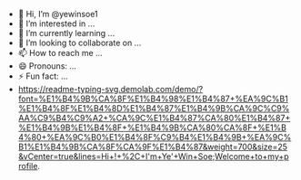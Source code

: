 - 👋 Hi, I’m @yewinsoe1
- 👀 I’m interested in ...
- 🌱 I’m currently learning ...
- 💞️ I’m looking to collaborate on ...
- 📫 How to reach me ...
- 😄 Pronouns: ...
- ⚡ Fun fact: ...
-  https://readme-typing-svg.demolab.com/demo/?font=%E1%B4%9B%CA%8F%E1%B4%98%E1%B4%87+%EA%9C%B1%E1%B4%8F%E1%B4%8D%E1%B4%87%E1%B4%9B%CA%9C%C9%AA%C9%B4%C9%A2+%CA%9C%E1%B4%87%CA%80%E1%B4%87+%E1%B4%9B%E1%B4%8F+%E1%B4%9B%CA%80%CA%8F+%E1%B4%80+%EA%9C%B0%E1%B4%8F%C9%B4%E1%B4%9B+%EA%9C%B1%E1%B4%9B%CA%8F%CA%9F%E1%B4%87&weight=700&size=25&vCenter=true&lines=Hi+!+%2C+I'm+Ye'+Win+Soe;Welcome+to+my+profile.
<!---
yewinsoe1/yewinsoe1 is a ✨ special ✨ repository because its `README.md` (this file) appears on your GitHub profile.
You can click the Preview link to take a look at your changes.
--->
